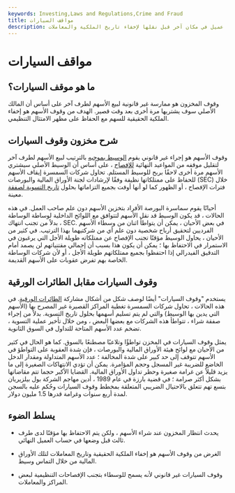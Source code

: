 ```yaml
---
keywords: Investing,Laws and Regulations,Crime and Fraud
title: مواقف السيارات
description: وقوف المخزون هو عندما يقوم السمسار بشكل غير قانوني بتخزين الأوراق المالية التي اشتراها عميل في مكان آخر قبل نقلها لإخفاء تاريخ الملكية والمعاملات.
---
```


# مواقف السيارات
## ما هو موقف السيارات؟

وقوف المخزون هو ممارسة غير قانونية لبيع الأسهم لطرف آخر على أساس أن المالك الأصلي سوف يشتريها مرة أخرى بعد وقت قصير. الهدف من وقوف الأسهم هو إخفاء الملكية الحقيقية للسهم مع الحفاظ على مظهر الامتثال التنظيمي.

## شرح مخزون وقوف السيارات

وقوف الأسهم هو إجراء غير قانوني يقوم [الوسيط بموجبه](/broker) بالترتيب لبيع الأسهم لطرف آخر لتقليل موقفه من المواعيد النهائية [للإفصاح](/disclosure) ، على أساس أن الوسيط الأصلي سيشتري الأسهم مرة أخرى لاحقًا بربح للوسيط المستلم. تحاول شركات السمسرة إيقاف الأسهم للحفاظ على ممتلكاتها نظيفة وفقًا لإرشادات لجنة الأوراق المالية والبورصات (SEC) خلال فترات الإفصاح ، أو الظهور كما لو أنها أوفت بجميع التزاماتها بحلول [تاريخ التسوية لصفقة](/settlementdate) معينة.

أحيانًا يقوم سماسرة البورصة الأفراد بتخزين الأسهم دون علم صاحب العمل. في هذه الحالات ، قد يكون الوسيط قد نقل الأسهم لتتوافق مع اللوائح الداخلية لوساطة الوساطة ، بدلاً من تجنب انتهاك SEC. في بعض الأحيان ، يمكن أن يتواطأ اثنان من وسطاء الأسهم الفرديين لتحقيق أرباح شخصية دون علم أي من شركتيهما بهذا الترتيب. في كثير من الأحيان ، يحاول الوسيط مؤقتًا تجنب الإفصاح عن ممتلكاته طويلة الأجل التي يرغبون في الاستمرار في الاحتفاظ بها ؛ يمكن أن يكون هذا بسبب أن إجمالي مقتنياتهم لن يصمد أمام التدقيق الفيدرالي إذا احتفظوا بجميع ممتلكاتهم طويلة الأجل ، أو لأن شركات الوساطة الخاصة بهم تفرض عقوبات على الأسهم القديمة.

## وقوف السيارات مقابل الطائرات الورقية

يستخدم "وقوف السيارات" أيضًا لوصف شكل من أشكال مشاركة [الطائرات الورقية](/kited). في هذه الحالات ، تحاول شركات السمسرة تغطية المراكز القصيرة غير المصرح بها (الأسهم التي يدين بها الوسيط) والتي لم يتم تسليم أسهمها بحلول تاريخ التسوية. بدلاً من إجراء صفقة شراء ، تتواطأ هذه الشركات مع بعضها البعض ، ومن خلال تأخير عملية التسوية ، تضخم عدد الأسهم المتاحة للتداول في السوق الثانوية.

يمثل وقوف السيارات في المخزن تواطؤًا وتلاعبًا مصطنعًا بالسوق. كما هو الحال في كثير من الأحيان مع لوائح هيئة الأوراق المالية والبورصات ، فإن شدة العقوبة على التواطؤ في الأسهم تتوقف إلى حد كبير على شدة المخالفة ؛ عدد الأسهم المتداولة ومقدار الدخل الخاضع للضريبة غير المسجل وحجم المؤامرة. يمكن أن تؤدي الانتهاكات الصغيرة إلى ما يزيد قليلاً عن غرامة صغيرة وحظر تداول الأوراق المالية. القضايا الأكبر حجما تتم مقاضاتها بشكل أكثر صرامة ؛ في قضية بارزة في عام 1989 ، أدين مهاجم الشركة بول بيلزيريان بتسع تهم تتعلق بالاحتيال الضريبي المتعلقة بمخطط وقوف السيارات وحُكم عليه بالسجن لمدة أربع سنوات وغرامة قدرها 1.5 مليون دولار.

## يسلط الضوء

- يحدث انتظار المخزون عند شراء الأسهم ، ولكن يتم الاحتفاظ بها مؤقتًا لدى طرف ثالث قبل وضعها في حساب العميل النهائي.

- الغرض من وقوف الأسهم هو إخفاء الملكية الحقيقية وتاريخ المعاملات لتلك الأوراق المالية من خلال التماس وسيط.

- وقوف السيارات غير قانوني لأنه يسمح للوسطاء بتجنب الإفصاحات التنظيمية لبعض المراكز والمعاملات.

